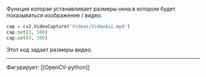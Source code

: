 Функция которая устанавливает размеры окна в котором будет показываться изображение / видео. 

```python
cap = cv2.VideoCapture('Videos/VideoAii.mp4')
cap.set(3, 500)
cap.set(4, 300)
```

Этот код задает размеры видео. 

---
Фигурирует: [[OpenCV-python]]